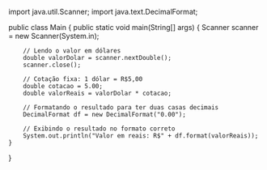 import java.util.Scanner;
import java.text.DecimalFormat;

public class Main {
    public static void main(String[] args) {
        Scanner scanner = new Scanner(System.in);

        // Lendo o valor em dólares
        double valorDolar = scanner.nextDouble();
        scanner.close();

        // Cotação fixa: 1 dólar = R$5,00
        double cotacao = 5.00;
        double valorReais = valorDolar * cotacao;

        // Formatando o resultado para ter duas casas decimais
        DecimalFormat df = new DecimalFormat("0.00");

        // Exibindo o resultado no formato correto
        System.out.println("Valor em reais: R$" + df.format(valorReais));
    }
}
